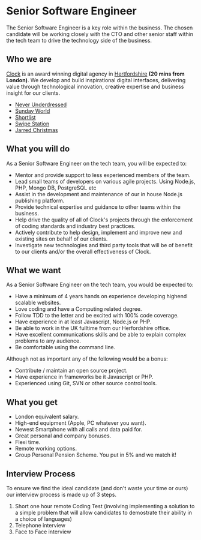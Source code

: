 # Senior Software Engineer

The Senior Software Engineer is a key role within the business. The chosen candidate will be working closely with the CTO and other senior staff within the tech team to drive the technology side of the business.

## Who we are
[Clock](http://www.clock.co.uk) is an award winning digital agency in [Hertfordshire](http://maps.google.co.uk/maps?q=clock+limited+wd4+8rq&hl=en&sll=51.693441,-0.436912&sspn=0.010734,0.022724&gl=uk&z=16)  **(20 mins from London)**. We develop and build inspirational digital interfaces, delivering value through technological innovation, creative expertise and business insight for our clients.

* [Never Underdressed](http://www.neverunderdressed.com)
* [Sunday World](http://www.sundayworld.com)
* [Shortlist](http://www.shortlist.com)
* [Swipe Station](http://www.swipestation.co.uk)
* [Jarred Christmas](http://www.jarredchristmas.com)

## What you will do
As a Senior Software Engineer on the tech team, you will be expected to:

* Mentor and provide support to less experienced members of the team.
* Lead small teams of developers on various agile projects. Using Node.js, PHP, Mongo DB, PostgreSQL etc
* Assist in the development and maintenance of our in house Node.js publishing platform.
* Provide technical expertise and guidance to other teams within the business.
* Help drive the quality of all of Clock's projects through the enforcement of coding standards and industry best practices.
* Actively contribute to help design, implement and improve new and existing sites on behalf of our clients.
* Investigate new technologies and third party tools that will be of benefit to our clients and/or the overall effectiveness of Clock.

## What we want
As a Senior Software Engineer on the tech team, you would be expected to:

* Have a minimum of 4 years hands on experience developing highend scalable websites.
* Love coding and have a Computing related degree.
* Follow TDD to the letter and be excited with 100% code coverage.
* Have experience in at least Javascript, Node.js or PHP.
* Be able to work in the UK fulltime from our Herfordshire office.
* Have excellent communications skills and be able to explain complex problems to any audience.
* Be comfortable using the command line.

Although not as important any of the following would be a bonus:

* Contribute / maintain an open source project.
* Have experience in frameworks be it Javascript or PHP.
* Experienced using Git, SVN or other source control tools.

## What you get

* London equivalent salary.
* High-end equipment (Apple, PC whatever you want).
* Newest Smartphone with all calls and data paid for.
* Great personal and company bonuses.
* Flexi time.
* Remote working options.
* Group Personal Pension Scheme. You put in 5% and we match it!

## Interview Process
To ensure we find the ideal candidate (and don't waste your time or ours) our interview process is made up of 3 steps.

1. Short one hour remote Coding Test (involving implementing a solution to a simple problem that will allow candidates to demostrate their ability in a choice of languages)
2. Telephone interview
3. Face to Face interview

